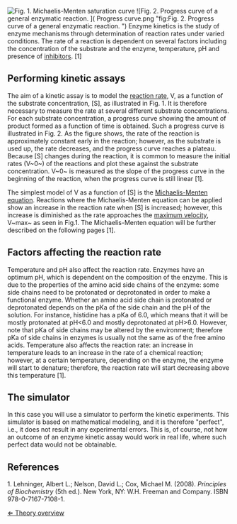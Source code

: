 ![Fig. 1. Michaelis-Menten saturation curve]( Michaelis-Menten_curve.jpg "fig:Fig. 1. Michaelis-Menten saturation curve")
![Fig. 2. Progress curve of a general enzymatic reaction.  ]( Progress curve.png "fig:Fig. 2. Progress curve of a general enzymatic reaction. ")
Enzyme kinetics is the study of enzyme mechanisms through determination
of reaction rates under varied conditions. The rate of a reaction is
dependent on several factors including the concentration of the
substrate and the enzyme, temperature, pH and presence of
[inhibitors](/wiki/inhibitors "wikilink"). [1]

Performing kinetic assays
-------------------------

The aim of a kinetic assay is to model the [reaction
rate](/wiki/reaction_rate "wikilink"), V, as a function of the substrate
concentration, [S], as illustrated in Fig. 1. It is therefore necessary
to measure the rate at several different substrate concentrations. For
each substrate concentration, a progress curve showing the amount of
product formed as a function of time is obtained. Such a progress curve
is illustrated in Fig. 2. As the figure shows, the rate of the reaction
is approximately constant early in the reaction; however, as the
substrate is used up, the rate decreases, and the progress curve reaches
a plateau. Because [S] changes during the reaction, it is common to
measure the initial rates (V~0~) of the reactions and plot these against
the substrate concentration. V~0~ is measured as the slope of the
progress curve in the beginning of the reaction, when the progress curve
is still linear [1].

The simplest model of V as a function of [S] is the [Michaelis-Menten
equation](/wiki/Michaelis-Menten "wikilink"). Reactions where the
Michaelis-Menten equation can be applied show an increase in the
reaction rate when [S] is increased; however, this increase is
diminished as the rate approaches the [maximum
velocity](/wiki/vmax "wikilink"), V~max~ as seen in Fig.1. The
Michaelis-Menten equation will be further described on the following
pages [1].

Factors affecting the reaction rate
-----------------------------------

Temperature and pH also affect the reaction rate. Enzymes have an
optimum pH, which is dependent on the composition of the enzyme. This is
due to the properties of the amino acid side chains of the enzyme: some
side chains need to be protonated or deprotonated in order to make a
functional enzyme. Whether an amino acid side chain is protonated or
deprotonated depends on the pKa of the side chain and the pH of the
solution. For instance, histidine has a pKa of 6.0, which means that it
will be mostly protonated at pH\<6.0 and mostly deprotonated at pH\>6.0.
However, note that pKa of side chains may be altered by the environment;
therefore pKa of side chains in enzymes is usually not the same as of
the free amino acids. Temperature also affects the reaction rate: an
increase in temperature leads to an increase in the rate of a chemical
reaction; however, at a certain temperature, depending on the enzyme,
the enzyme will start to denature; therefore, the reaction rate will
start decreasing above this temperature [1].

The simulator
-------------

In this case you will use a simulator to perform the kinetic
experiments. This simulator is based on mathematical modeling, and it is
therefore "perfect", i.e., it does not result in any experimental
errors. This is, of course, not how an outcome of an enzyme kinetic
assay would work in real life, where such perfect data would not be
obtainable.

References
----------

1\. Lehninger, Albert L.; Nelson, David L.; Cox, Michael M. (2008).
*Principles of Biochemistry* (5th ed.). New York, NY: W.H. Freeman and
Company. ISBN 978-0-7167-7108-1.

[⇐ Theory overview](/wiki/Enzyme_Kinetics "wikilink")

